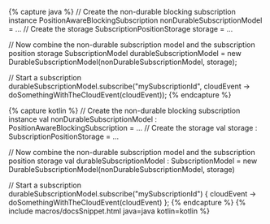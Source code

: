 {% capture java %}
// Create the non-durable blocking subscription instance 
PositionAwareBlockingSubscription nonDurableSubscriptionModel = ...
// Create the storage
SubscriptionPositionStorage storage = ...

// Now combine the non-durable subscription model and the subscription position storage
SubscriptionModel durableSubscriptionModel = new DurableSubscriptionModel(nonDurableSubscriptionModel, storage);

// Start a subscription
durableSubscriptionModel.subscribe("mySubscriptionId", cloudEvent -> doSomethingWithTheCloudEvent(cloudEvent)); 
{% endcapture %}

{% capture kotlin %}
// Create the non-durable blocking subscription instance 
val nonDurableSubscriptionModel : PositionAwareBlockingSubscription = ...
// Create the storage
val storage : SubscriptionPositionStorage = ...

// Now combine the non-durable subscription model and the subscription position storage
val durableSubscriptionModel : SubscriptionModel = new DurableSubscriptionModel(nonDurableSubscriptionModel, storage)

// Start a subscription
durableSubscriptionModel.subscribe("mySubscriptionId") { cloudEvent -> doSomethingWithTheCloudEvent(cloudEvent) };
{% endcapture %}
{% include macros/docsSnippet.html java=java kotlin=kotlin %}
